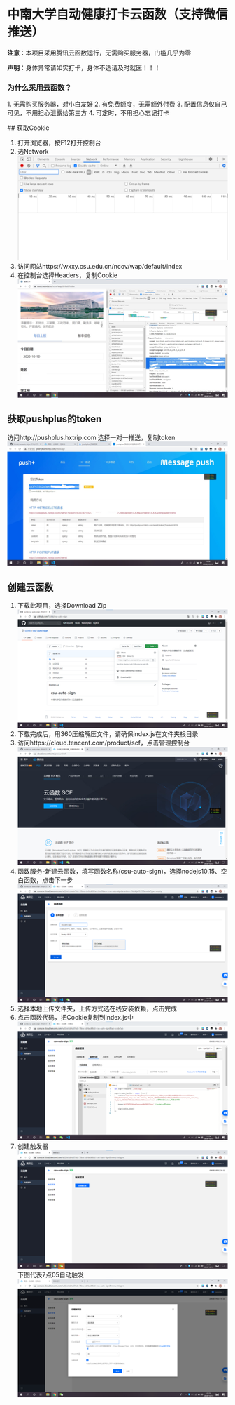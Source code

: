 # 中南大学自动健康打卡云函数（支持微信推送）
**注意**：本项目采用腾讯云函数运行，无需购买服务器，门槛几乎为零

**声明**：身体异常请如实打卡，身体不适请及时就医！！！


### 为什么采用云函数？
1. 无需购买服务器，对小白友好
2. 有免费额度，无需额外付费
3. 配置信息仅自己可见，不用担心泄露给第三方
4. 可定时，不用担心忘记打卡

## 获取Cookie
1. 打开浏览器，按F12打开控制台
2. 选Network
![picture](https://raw.githubusercontent.com/SuInk/PictureBed/main/picture/83e305943fc214399f7445be45ccf3ca1602332571.png)
3. 访问网站https://wxxy.csu.edu.cn/ncov/wap/default/index
4. 在控制台选择Headers，复制Cookie
![picture](https://raw.githubusercontent.com/SuInk/PictureBed/main/picture/5015a47033025b5508bb514d1f2f33761602345465.jpeg)

## 获取pushplus的token
访问http://pushplus.hxtrip.com
选择一对一推送，复制token
![picture](https://raw.githubusercontent.com/SuInk/PictureBed/main/picture/584f0922a3cfead1255d6065e80a2b231602334075.jpeg)
## 创建云函数
1. 下载此项目，选择Download Zip
![picture](https://raw.githubusercontent.com/SuInk/PictureBed/main/picture/b41e3bcef62c672ff035ef0e728e9cce1602332572.png)
2. 下载完成后，用360压缩解压文件，请确保index.js在文件夹根目录
3. 访问https://cloud.tencent.com/product/scf，点击管理控制台
![picture](https://raw.githubusercontent.com/SuInk/PictureBed/main/picture/0968c6b7ce60fdd42f1270c08e442be91602332574.png)
4. 函数服务-新建云函数，填写函数名称(csu-auto-sign)，选择nodejs10.15、空白函数，点击下一步
![picture](https://raw.githubusercontent.com/SuInk/PictureBed/main/picture/90180b6eb56ae6dab32338a303df026a1602332576.png)
5. 选择本地上传文件夹，上传方式选在线安装依赖，点击完成
6. 点击函数代码，把Cookie复制到index.js中
![picture](https://raw.githubusercontent.com/SuInk/PictureBed/main/picture/3831b7390459192d6ad7c4759df7a4461602332582.png)
7. 创建触发器
![picture](https://raw.githubusercontent.com/SuInk/PictureBed/main/picture/5ad5a48509af0a403a6bb27528a9e9811602345463.png)
下图代表7点05自动触发
![picture](https://raw.githubusercontent.com/SuInk/PictureBed/main/picture/dcefc6dbca0fc9084064ac0e0e0b2c451602345460.png)



